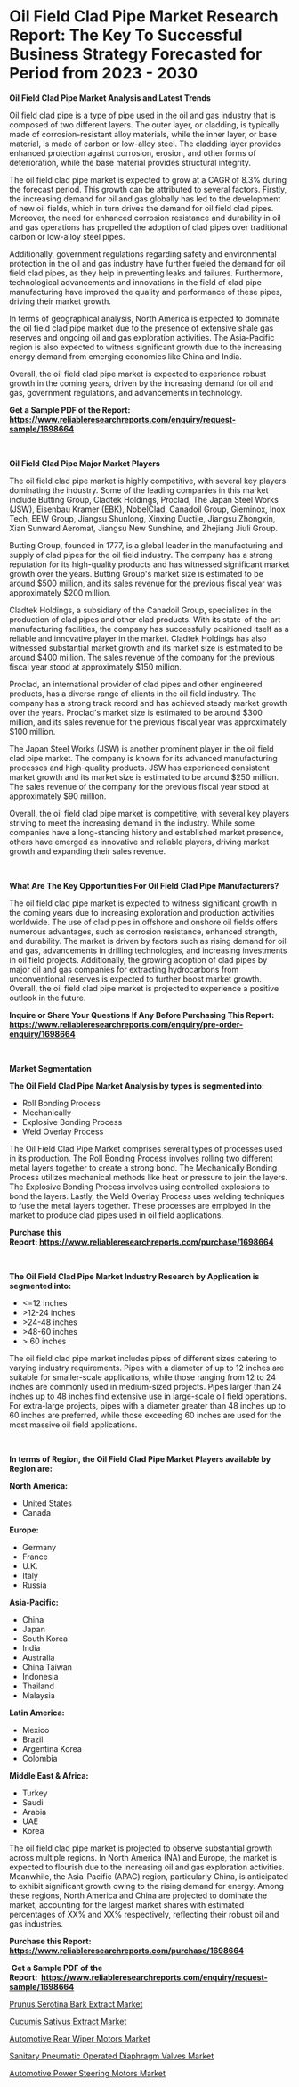 <p><h1>Oil Field Clad Pipe Market Research Report: The Key To Successful Business Strategy Forecasted for Period from 2023 - 2030</h1></p><p><strong>Oil Field Clad Pipe Market Analysis and Latest Trends</strong></p>
<p><p>Oil field clad pipe is a type of pipe used in the oil and gas industry that is composed of two different layers. The outer layer, or cladding, is typically made of corrosion-resistant alloy materials, while the inner layer, or base material, is made of carbon or low-alloy steel. The cladding layer provides enhanced protection against corrosion, erosion, and other forms of deterioration, while the base material provides structural integrity.</p><p>The oil field clad pipe market is expected to grow at a CAGR of 8.3% during the forecast period. This growth can be attributed to several factors. Firstly, the increasing demand for oil and gas globally has led to the development of new oil fields, which in turn drives the demand for oil field clad pipes. Moreover, the need for enhanced corrosion resistance and durability in oil and gas operations has propelled the adoption of clad pipes over traditional carbon or low-alloy steel pipes.</p><p>Additionally, government regulations regarding safety and environmental protection in the oil and gas industry have further fueled the demand for oil field clad pipes, as they help in preventing leaks and failures. Furthermore, technological advancements and innovations in the field of clad pipe manufacturing have improved the quality and performance of these pipes, driving their market growth.</p><p>In terms of geographical analysis, North America is expected to dominate the oil field clad pipe market due to the presence of extensive shale gas reserves and ongoing oil and gas exploration activities. The Asia-Pacific region is also expected to witness significant growth due to the increasing energy demand from emerging economies like China and India.</p><p>Overall, the oil field clad pipe market is expected to experience robust growth in the coming years, driven by the increasing demand for oil and gas, government regulations, and advancements in technology.</p></p>
<p><strong>Get a Sample PDF of the Report:&nbsp; <a href="https://www.reliableresearchreports.com/enquiry/request-sample/1698664">https://www.reliableresearchreports.com/enquiry/request-sample/1698664</a></strong></p>
<p>&nbsp;</p>
<p><strong>Oil Field Clad Pipe Major Market Players</strong></p>
<p><p>The oil field clad pipe market is highly competitive, with several key players dominating the industry. Some of the leading companies in this market include Butting Group, Cladtek Holdings, Proclad, The Japan Steel Works (JSW), Eisenbau Kramer (EBK), NobelClad, Canadoil Group, Gieminox, Inox Tech, EEW Group, Jiangsu Shunlong, Xinxing Ductile, Jiangsu Zhongxin, Xian Sunward Aeromat, Jiangsu New Sunshine, and Zhejiang Jiuli Group.</p><p>Butting Group, founded in 1777, is a global leader in the manufacturing and supply of clad pipes for the oil field industry. The company has a strong reputation for its high-quality products and has witnessed significant market growth over the years. Butting Group's market size is estimated to be around $500 million, and its sales revenue for the previous fiscal year was approximately $200 million.</p><p>Cladtek Holdings, a subsidiary of the Canadoil Group, specializes in the production of clad pipes and other clad products. With its state-of-the-art manufacturing facilities, the company has successfully positioned itself as a reliable and innovative player in the market. Cladtek Holdings has also witnessed substantial market growth and its market size is estimated to be around $400 million. The sales revenue of the company for the previous fiscal year stood at approximately $150 million.</p><p>Proclad, an international provider of clad pipes and other engineered products, has a diverse range of clients in the oil field industry. The company has a strong track record and has achieved steady market growth over the years. Proclad's market size is estimated to be around $300 million, and its sales revenue for the previous fiscal year was approximately $100 million.</p><p>The Japan Steel Works (JSW) is another prominent player in the oil field clad pipe market. The company is known for its advanced manufacturing processes and high-quality products. JSW has experienced consistent market growth and its market size is estimated to be around $250 million. The sales revenue of the company for the previous fiscal year stood at approximately $90 million.</p><p>Overall, the oil field clad pipe market is competitive, with several key players striving to meet the increasing demand in the industry. While some companies have a long-standing history and established market presence, others have emerged as innovative and reliable players, driving market growth and expanding their sales revenue.</p></p>
<p>&nbsp;</p>
<p><strong>What Are The Key Opportunities For Oil Field Clad Pipe Manufacturers?</strong></p>
<p><p>The oil field clad pipe market is expected to witness significant growth in the coming years due to increasing exploration and production activities worldwide. The use of clad pipes in offshore and onshore oil fields offers numerous advantages, such as corrosion resistance, enhanced strength, and durability. The market is driven by factors such as rising demand for oil and gas, advancements in drilling technologies, and increasing investments in oil field projects. Additionally, the growing adoption of clad pipes by major oil and gas companies for extracting hydrocarbons from unconventional reserves is expected to further boost market growth. Overall, the oil field clad pipe market is projected to experience a positive outlook in the future.</p></p>
<p><strong>Inquire or Share Your Questions If Any Before Purchasing This Report: <a href="https://www.reliableresearchreports.com/enquiry/pre-order-enquiry/1698664">https://www.reliableresearchreports.com/enquiry/pre-order-enquiry/1698664</a></strong></p>
<p>&nbsp;</p>
<p><strong>Market Segmentation</strong></p>
<p><strong>The Oil Field Clad Pipe Market Analysis by types is segmented into:</strong></p>
<p><ul><li>Roll Bonding Process</li><li>Mechanically</li><li>Explosive Bonding Process</li><li>Weld Overlay Process</li></ul></p>
<p><p>The Oil Field Clad Pipe Market comprises several types of processes used in its production. The Roll Bonding Process involves rolling two different metal layers together to create a strong bond. The Mechanically Bonding Process utilizes mechanical methods like heat or pressure to join the layers. The Explosive Bonding Process involves using controlled explosions to bond the layers. Lastly, the Weld Overlay Process uses welding techniques to fuse the metal layers together. These processes are employed in the market to produce clad pipes used in oil field applications.</p></p>
<p><strong>Purchase this Report:&nbsp;<a href="https://www.reliableresearchreports.com/purchase/1698664">https://www.reliableresearchreports.com/purchase/1698664</a></strong></p>
<p>&nbsp;</p>
<p><strong>The Oil Field Clad Pipe Market Industry Research by Application is segmented into:</strong></p>
<p><ul><li><=12 inches</li><li>>12-24 inches</li><li>>24-48 inches</li><li>>48-60 inches</li><li>> 60 inches</li></ul></p>
<p><p>The oil field clad pipe market includes pipes of different sizes catering to varying industry requirements. Pipes with a diameter of up to 12 inches are suitable for smaller-scale applications, while those ranging from 12 to 24 inches are commonly used in medium-sized projects. Pipes larger than 24 inches up to 48 inches find extensive use in large-scale oil field operations. For extra-large projects, pipes with a diameter greater than 48 inches up to 60 inches are preferred, while those exceeding 60 inches are used for the most massive oil field applications.</p></p>
<p>&nbsp;</p>
<p><strong>In terms of Region, the Oil Field Clad Pipe Market Players available by Region are:</strong></p>
<p>
    <p> <strong> North America: </strong>
        <ul>
            <li>United States</li>
            <li>Canada</li>
        </ul>
        </p> 
    <p> <strong> Europe: </strong>
        <ul>
            <li>Germany</li>
            <li>France</li>
            <li>U.K.</li>
            <li>Italy</li>
            <li>Russia</li>
        </ul>
        </p> 
    <p> <strong> Asia-Pacific: </strong>
        <ul>
            <li>China</li>
            <li>Japan</li>
            <li>South Korea</li>
            <li>India</li>
            <li>Australia</li>
            <li>China Taiwan</li>
            <li>Indonesia</li>
            <li>Thailand</li>
            <li>Malaysia</li>
        </ul>
        </p> 
    <p> <strong> Latin America: </strong>
        <ul>
            <li>Mexico</li>
            <li>Brazil</li>
            <li>Argentina Korea</li>
            <li>Colombia</li>
        </ul>
        </p> 
    <p> <strong> Middle East & Africa: </strong>
        <ul>
            <li>Turkey</li>
            <li>Saudi</li>
            <li>Arabia</li>
            <li>UAE</li>
            <li>Korea</li>
        </ul>
    </p>
    </p>
<p><p>The oil field clad pipe market is projected to observe substantial growth across multiple regions. In North America (NA) and Europe, the market is expected to flourish due to the increasing oil and gas exploration activities. Meanwhile, the Asia-Pacific (APAC) region, particularly China, is anticipated to exhibit significant growth owing to the rising demand for energy. Among these regions, North America and China are projected to dominate the market, accounting for the largest market shares with estimated percentages of XX% and XX% respectively, reflecting their robust oil and gas industries.</p></p>
<p><strong>Purchase this Report: <a href="https://www.reliableresearchreports.com/purchase/1698664">https://www.reliableresearchreports.com/purchase/1698664</a></strong></p>
<p>&nbsp;<strong>Get a Sample PDF of the Report:&nbsp;&nbsp;<a href="https://www.reliableresearchreports.com/enquiry/request-sample/1698664">https://www.reliableresearchreports.com/enquiry/request-sample/1698664</a></strong></p>
<p><strong></strong></p>
<p><p><a href="https://medium.com/@christianhunter987/prunus-serotina-bark-extract-market-comprehensive-assessment-by-type-application-and-geography-0c3894d282b5">Prunus Serotina Bark Extract Market</a></p><p><a href="https://medium.com/@queenlittle95/cucumis-sativus-extract-market-insights-into-market-cagr-market-trends-and-growth-strategies-be07b7a9f1cf">Cucumis Sativus Extract Market</a></p><p><a href="https://www.linkedin.com/pulse/automotive-rear-wiper-motors-market-insights-players-dc9uf/">Automotive Rear Wiper Motors Market</a></p><p><a href="https://github.com/pizolina/Market-Research-Report-List-1/blob/main/sanitary-pneumatic-operated-diaphragm-valves-market.md">Sanitary Pneumatic Operated Diaphragm Valves Market</a></p><p><a href="https://www.linkedin.com/pulse/automotive-power-steering-motors-market-research-report-7cshf/">Automotive Power Steering Motors Market</a></p></p>